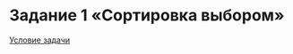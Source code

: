 # Задание 1 «Сортировка выбором»
[Условие задачи](https://github.com/netology-code/map-homeworks/tree/main/03)

